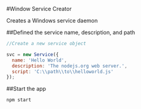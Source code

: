 #Window Service Creator

Creates a Windows service daemon

##Defined the service name, description, and path

```javascript
//Create a new service object

svc = new Service({
  name: 'Hello World',
  description: 'The nodejs.org web server.',
  script: 'C:\\path\\to\\helloworld.js'
});
 ```

 ##Start the app
 ```shell
 npm start
 ```

